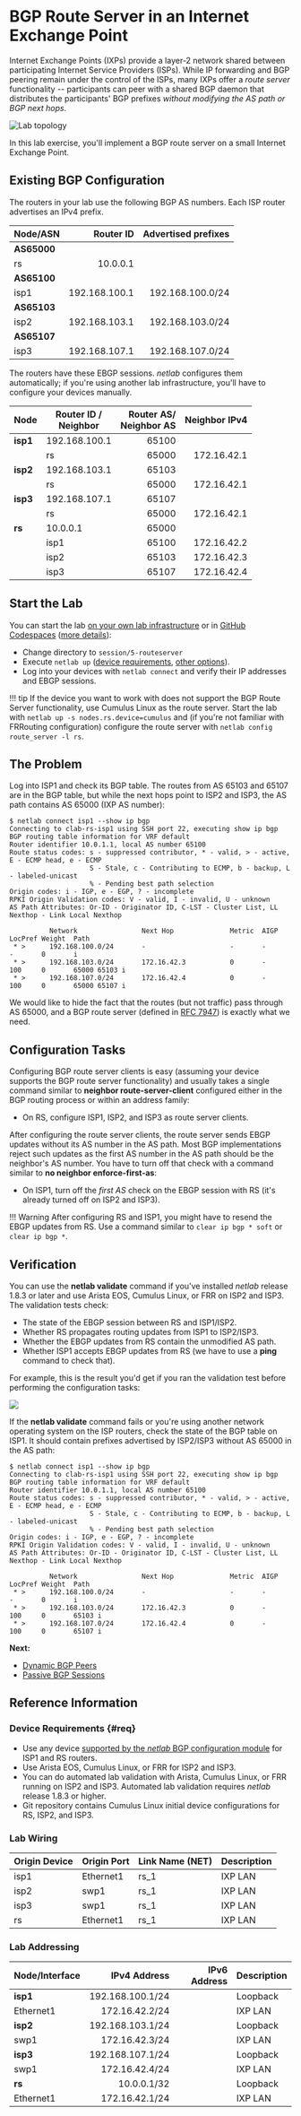 # BGP Route Server in an Internet Exchange Point

Internet Exchange Points (IXPs) provide a layer-2 network shared between participating Internet Service Providers (ISPs). While IP forwarding and BGP peering remain under the control of the ISPs, many IXPs offer a *route server* functionality -- participants can peer with a shared BGP daemon that distributes the participants' BGP prefixes *without modifying the AS path or BGP next hops*.

![Lab topology](topology-routeserver.png)

In this lab exercise, you'll implement a BGP route server on a small Internet Exchange Point.
    
## Existing BGP Configuration

The routers in your lab use the following BGP AS numbers. Each ISP router advertises an IPv4 prefix.

| Node/ASN | Router ID | Advertised prefixes |
|----------|----------:|--------------------:|
| **AS65000** ||
| rs | 10.0.0.1 |  |
| **AS65100** ||
| isp1 | 192.168.100.1 | 192.168.100.0/24 |
| **AS65103** ||
| isp2 | 192.168.103.1 | 192.168.103.0/24 |
| **AS65107** ||
| isp3 | 192.168.107.1 | 192.168.107.0/24 |

The routers have these EBGP sessions. _netlab_ configures them automatically; if you're using another lab infrastructure, you'll have to configure your devices manually.

| Node | Router ID /<br />Neighbor | Router AS/<br />Neighbor AS | Neighbor IPv4 |
|------|---------------------------|----------------------------:|--------------:|
| **isp1** | 192.168.100.1 | 65100 |
| | rs | 65000 | 172.16.42.1 |
| **isp2** | 192.168.103.1 | 65103 |
| | rs | 65000 | 172.16.42.1 |
| **isp3** | 192.168.107.1 | 65107 |
| | rs | 65000 | 172.16.42.1 |
| **rs** | 10.0.0.1 | 65000 |
| | isp1 | 65100 | 172.16.42.2 |
| | isp2 | 65103 | 172.16.42.3 |
| | isp3 | 65107 | 172.16.42.4 |

## Start the Lab

You can start the lab [on your own lab infrastructure](../1-setup.md) or in [GitHub Codespaces](https://github.com/codespaces/new/bgplab/bgplab) ([more details](https://bgplabs.net/4-codespaces/)):

* Change directory to `session/5-routeserver`
* Execute `netlab up` ([device requirements](#req), [other options](../external/index.md)).
* Log into your devices with `netlab connect` and verify their IP addresses and EBGP sessions.

!!! tip
    If the device you want to work with does not support the BGP Route Server functionality, use Cumulus Linux as the route server. Start the lab with `netlab up -s nodes.rs.device=cumulus` and (if you're not familiar with FRRouting configuration) configure the route server with `netlab config route_server -l rs`.

## The Problem

Log into ISP1 and check its BGP table. The routes from AS 65103 and 65107 are in the BGP table, but while the next hops point to ISP2 and ISP3, the AS path contains AS 65000 (IXP AS number):

```
$ netlab connect isp1 --show ip bgp
Connecting to clab-rs-isp1 using SSH port 22, executing show ip bgp
BGP routing table information for VRF default
Router identifier 10.0.1.1, local AS number 65100
Route status codes: s - suppressed contributor, * - valid, > - active, E - ECMP head, e - ECMP
                    S - Stale, c - Contributing to ECMP, b - backup, L - labeled-unicast
                    % - Pending best path selection
Origin codes: i - IGP, e - EGP, ? - incomplete
RPKI Origin Validation codes: V - valid, I - invalid, U - unknown
AS Path Attributes: Or-ID - Originator ID, C-LST - Cluster List, LL Nexthop - Link Local Nexthop

          Network                Next Hop              Metric  AIGP       LocPref Weight  Path
 * >      192.168.100.0/24       -                     -       -          -       0       i
 * >      192.168.103.0/24       172.16.42.3           0       -          100     0       65000 65103 i
 * >      192.168.107.0/24       172.16.42.4           0       -          100     0       65000 65107 i 
```

We would like to hide the fact that the routes (but not traffic) pass through AS 65000, and a BGP route server (defined in [RFC 7947](https://datatracker.ietf.org/doc/html/rfc7947)) is exactly what we need.

## Configuration Tasks

Configuring BGP route server clients is easy (assuming your device supports the BGP route server functionality) and usually takes a single command similar to **neighbor route-server-client** configured either in the BGP routing process or within an address family:

* On RS, configure ISP1, ISP2, and ISP3 as route server clients. 

After configuring the route server clients, the route server sends EBGP updates without its AS number in the AS path. Most BGP implementations reject such updates as the first AS number in the AS path should be the neighbor's AS number. You have to turn off that check with a command similar to **no neighbor enforce-first-as**:

* On ISP1, turn off the *first AS* check on the EBGP session with RS (it's already turned off on ISP2 and ISP3).

!!! Warning
    After configuring RS and ISP1, you might have to resend the EBGP updates from RS. Use a command similar to `clear ip bgp * soft` or `clear ip bgp *`.
    
## Verification

You can use the **netlab validate** command if you've installed *netlab* release 1.8.3 or later and use Arista EOS, Cumulus Linux, or FRR on ISP2 and ISP3. The validation tests check:

* The state of the EBGP session between RS and ISP1/ISP2.
* Whether RS propagates routing updates from ISP1 to ISP2/ISP3.
* Whether the EBGP updates from RS contain the unmodified AS path.
* Whether ISP1 accepts EBGP updates from RS (we have to use a **ping** command to check that).

For example, this is the result you'd get if you ran the validation test before performing the configuration tasks:

![](session-routeserver-validate.png)

If the **netlab validate** command fails or you're using another network operating system on the ISP routers, check the state of the BGP table on ISP1. It should contain prefixes advertised by ISP2/ISP3 without AS 65000 in the AS path:

```
$ netlab connect isp1 --show ip bgp
Connecting to clab-rs-isp1 using SSH port 22, executing show ip bgp
BGP routing table information for VRF default
Router identifier 10.0.1.1, local AS number 65100
Route status codes: s - suppressed contributor, * - valid, > - active, E - ECMP head, e - ECMP
                    S - Stale, c - Contributing to ECMP, b - backup, L - labeled-unicast
                    % - Pending best path selection
Origin codes: i - IGP, e - EGP, ? - incomplete
RPKI Origin Validation codes: V - valid, I - invalid, U - unknown
AS Path Attributes: Or-ID - Originator ID, C-LST - Cluster List, LL Nexthop - Link Local Nexthop

          Network                Next Hop              Metric  AIGP       LocPref Weight  Path
 * >      192.168.100.0/24       -                     -       -          -       0       i
 * >      192.168.103.0/24       172.16.42.3           0       -          100     0       65103 i
 * >      192.168.107.0/24       172.16.42.4           0       -          100     0       65107 i
```

**Next:**

* [Dynamic BGP Peers](9-dynamic.md)
* [Passive BGP Sessions](8-passive.md)

## Reference Information

### Device Requirements {#req}

* Use any device [supported by the _netlab_ BGP configuration module](https://netlab.tools/platforms/#platform-routing-support) for ISP1 and RS routers.
* Use Arista EOS, Cumulus Linux, or FRR for ISP2 and ISP3.
* You can do automated lab validation with Arista, Cumulus Linux, or FRR running on ISP2 and ISP3. Automated lab validation requires _netlab_ release 1.8.3 or higher.
* Git repository contains Cumulus Linux initial device configurations for RS, ISP2, and ISP3.

### Lab Wiring

| Origin Device | Origin Port | Link Name (NET) | Description          |
|---------------|-------------|-----------------|----------------------|
| isp1 | Ethernet1 | rs_1 | IXP LAN |
| isp2 | swp1 | rs_1 | IXP LAN |
| isp3 | swp1 | rs_1 | IXP LAN |
| rs | Ethernet1 | rs_1 | IXP LAN |

### Lab Addressing

| Node/Interface | IPv4 Address | IPv6 Address | Description |
|----------------|-------------:|-------------:|-------------|
| **isp1** |  192.168.100.1/24 |  | Loopback |
| Ethernet1 | 172.16.42.2/24 |  | IXP LAN |
| **isp2** |  192.168.103.1/24 |  | Loopback |
| swp1 | 172.16.42.3/24 |  | IXP LAN |
| **isp3** |  192.168.107.1/24 |  | Loopback |
| swp1 | 172.16.42.4/24 |  | IXP LAN |
| **rs** |  10.0.0.1/32 |  | Loopback |
| Ethernet1 | 172.16.42.1/24 |  | IXP LAN |
